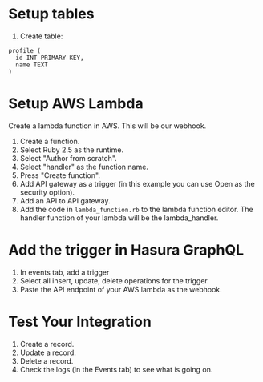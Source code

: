 # Setup tables

1. Create table:

```
profile (
  id INT PRIMARY KEY,
  name TEXT
)
```

# Setup AWS Lambda

Create a lambda function in AWS. This will be our webhook.

1. Create a function.
1. Select Ruby 2.5 as the runtime.
1. Select "Author from scratch".
1. Select "handler" as the function name.
1. Press "Create function".
1. Add API gateway as a trigger (in this example you can use Open as the security option).
1. Add an API to API gateway.
1. Add the code in `lambda_function.rb` to the lambda function editor. The handler function of your lambda will be the lambda_handler.


# Add the trigger in Hasura GraphQL

1. In events tab, add a trigger
1. Select all insert, update, delete operations for the trigger.
1. Paste the API endpoint of your AWS lambda as the webhook.

# Test Your Integration

1. Create a record.
1. Update a record.
1. Delete a record.
1. Check the logs (in the Events tab) to see what is going on.
